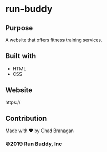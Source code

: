 # run-buddy

## Purpose
A website that offers fitness training services.

## Built with
* HTML
* CSS

## Website
https://

## Contribution
Made with ❤️ by Chad Branagan

### ©️2019 Run Buddy, Inc
